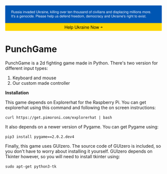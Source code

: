 [![Stand With Ukraine](https://raw.githubusercontent.com/vshymanskyy/StandWithUkraine/main/banner2-direct.svg)](https://stand-with-ukraine.pp.ua)

# PunchGame
PunchGame is a 2d fighting game made in Python. There's two version for different input types:

1. Keyboard and mouse
2. Our custom made controller

**Installation**

This game depends on Explorerhat for the Raspberry Pi. You can get explorerhat using this command and following the on screen instructions: 

`curl https://get.pimoroni.com/explorerhat | bash`

It also depends on a newer version of Pygame. You can get Pygame using:

`pip3 install pygame==2.0.2.dev4`

Finally, this game uses GUIzero. The source code of GUIzero is included, so you don't have to worry about installing it yourself. GUIzero depends on Tkinter however, so you will need to install tkinter using:

`sudo apt-get python3-tk`
